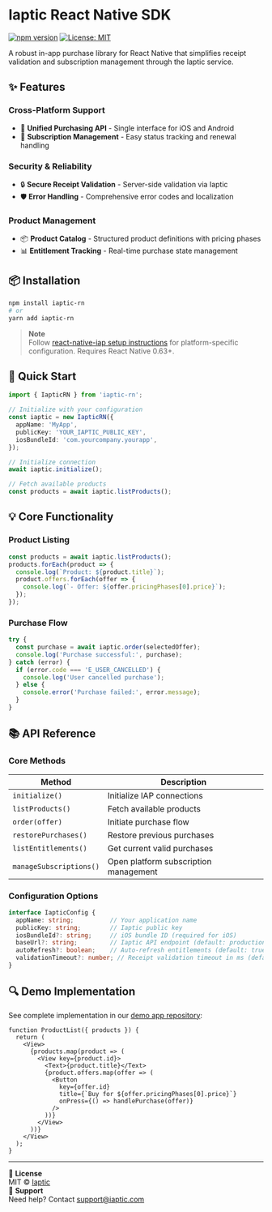 # Iaptic React Native SDK

[![npm version](https://img.shields.io/npm/v/iaptic-rn)](https://www.npmjs.com/package/iaptic-rn)
[![License: MIT](https://img.shields.io/badge/License-MIT-yellow.svg)](https://opensource.org/licenses/MIT)

A robust in-app purchase library for React Native that simplifies receipt validation and subscription management through the Iaptic service.

## ✨ Features

### Cross-Platform Support
- 🛒 **Unified Purchasing API** - Single interface for iOS and Android
- 🔄 **Subscription Management** - Easy status tracking and renewal handling

### Security & Reliability
- 🔒 **Secure Receipt Validation** - Server-side validation via Iaptic
- 🛡 **Error Handling** - Comprehensive error codes and localization

### Product Management
- 📦 **Product Catalog** - Structured product definitions with pricing phases
- 📊 **Entitlement Tracking** - Real-time purchase state management

## 📦 Installation

```bash
npm install iaptic-rn
# or
yarn add iaptic-rn
```

> **Note**  
> Follow [react-native-iap setup instructions](https://github.com/dooboolab-community/react-native-iap) 
> for platform-specific configuration. Requires React Native 0.63+.

## 🚀 Quick Start

```typescript
import { IapticRN } from 'iaptic-rn';

// Initialize with your configuration
const iaptic = new IapticRN({
  appName: 'MyApp',
  publicKey: 'YOUR_IAPTIC_PUBLIC_KEY',
  iosBundleId: 'com.yourcompany.yourapp',
});

// Initialize connection
await iaptic.initialize();

// Fetch available products
const products = await iaptic.listProducts();
```

## 💡 Core Functionality

### Product Listing
```typescript
const products = await iaptic.listProducts();
products.forEach(product => {
  console.log(`Product: ${product.title}`);
  product.offers.forEach(offer => {
    console.log(`- Offer: ${offer.pricingPhases[0].price}`);
  });
});
```

### Purchase Flow
```typescript
try {
  const purchase = await iaptic.order(selectedOffer);
  console.log('Purchase successful:', purchase);
} catch (error) {
  if (error.code === 'E_USER_CANCELLED') {
    console.log('User cancelled purchase');
  } else {
    console.error('Purchase failed:', error.message);
  }
}
```

## 📚 API Reference

### Core Methods
| Method                | Description                               |
|-----------------------|-------------------------------------------|
| `initialize()`        | Initialize IAP connections               |
| `listProducts()`      | Fetch available products                  |
| `order(offer)`        | Initiate purchase flow                    |
| `restorePurchases()`  | Restore previous purchases                |
| `listEntitlements()`  | Get current valid purchases               |
| `manageSubscriptions()` | Open platform subscription management  |

### Configuration Options
```typescript
interface IapticConfig {
  appName: string;          // Your application name
  publicKey: string;        // Iaptic public key
  iosBundleId?: string;     // iOS bundle ID (required for iOS)
  baseUrl?: string;         // Iaptic API endpoint (default: production)
  autoRefresh?: boolean;    // Auto-refresh entitlements (default: true)
  validationTimeout?: number; // Receipt validation timeout in ms (default: 5000)
}
```

## 🔍 Demo Implementation

See complete implementation in our [demo app repository](https://github.com/iaptic/react-native-demo-app):

```tsx
function ProductList({ products }) {
  return (
    <View>
      {products.map(product => (
        <View key={product.id}>
          <Text>{product.title}</Text>
          {product.offers.map(offer => (
            <Button
              key={offer.id}
              title={`Buy for ${offer.pricingPhases[0].price}`}
              onPress={() => handlePurchase(offer)}
            />
          ))}
        </View>
      ))}
    </View>
  );
}
```

---

📘 **License**  
MIT © [Iaptic](https://www.iaptic.com)  
📮 **Support**  
Need help? Contact support@iaptic.com
